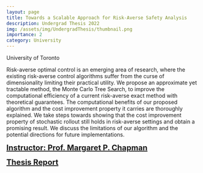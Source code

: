 ```yaml
---
layout: page
title: Towards a Scalable Approach for Risk-Averse Safety Analysis
description: Undergrad Thesis 2022
img: /assets/img/UndergradThesis/thumbnail.png
importance: 2
category: University
---
```


University of Toronto

Risk-averse optimal control is an emerging area of research, where the existing risk-averse control algorithms suffer from the curse of dimensionality limiting their practical utility. We propose an approximate yet tractable method, the Monte Carlo Tree Search, to improve the computational efficiency of a current risk-averse exact method with theoretical guarantees. The computational
benefits of our proposed algorithm and the cost improvement property it carries are thoroughly explained. We take steps towards showing that the cost improvement property of stochastic rollout still holds in risk-averse settings and obtain a promising result. We discuss the limitations of our algorithm and the potential directions for future implementations.

<a href="https://www.control.utoronto.ca/~mchapman/" target="_blank" style="font-size: 20px; font-weight: bold;">Instructor: Prof. Margaret P. Chapman</a>

<a href="/assets/pdf/Thesis_Final_Report.pdf" target="_blank" style="font-size: 20px; font-weight: bold;">Thesis Report</a>


